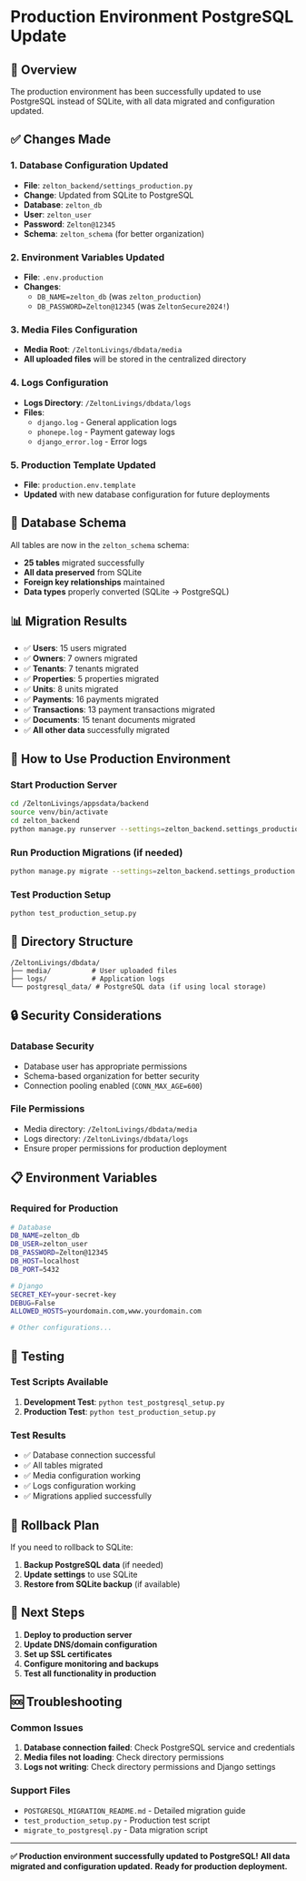 # Production Environment PostgreSQL Update

## 🎯 **Overview**
The production environment has been successfully updated to use PostgreSQL instead of SQLite, with all data migrated and configuration updated.

## ✅ **Changes Made**

### 1. **Database Configuration Updated**
- **File**: `zelton_backend/settings_production.py`
- **Change**: Updated from SQLite to PostgreSQL
- **Database**: `zelton_db`
- **User**: `zelton_user`
- **Password**: `Zelton@12345`
- **Schema**: `zelton_schema` (for better organization)

### 2. **Environment Variables Updated**
- **File**: `.env.production`
- **Changes**:
  - `DB_NAME=zelton_db` (was `zelton_production`)
  - `DB_PASSWORD=Zelton@12345` (was `ZeltonSecure2024!`)

### 3. **Media Files Configuration**
- **Media Root**: `/ZeltonLivings/dbdata/media`
- **All uploaded files** will be stored in the centralized directory

### 4. **Logs Configuration**
- **Logs Directory**: `/ZeltonLivings/dbdata/logs`
- **Files**:
  - `django.log` - General application logs
  - `phonepe.log` - Payment gateway logs
  - `django_error.log` - Error logs

### 5. **Production Template Updated**
- **File**: `production.env.template`
- **Updated** with new database configuration for future deployments

## 🔧 **Database Schema**
All tables are now in the `zelton_schema` schema:
- **25 tables** migrated successfully
- **All data preserved** from SQLite
- **Foreign key relationships** maintained
- **Data types** properly converted (SQLite → PostgreSQL)

## 📊 **Migration Results**
- ✅ **Users**: 15 users migrated
- ✅ **Owners**: 7 owners migrated
- ✅ **Tenants**: 7 tenants migrated
- ✅ **Properties**: 5 properties migrated
- ✅ **Units**: 8 units migrated
- ✅ **Payments**: 16 payments migrated
- ✅ **Transactions**: 13 payment transactions migrated
- ✅ **Documents**: 15 tenant documents migrated
- ✅ **All other data** successfully migrated

## 🚀 **How to Use Production Environment**

### **Start Production Server**
```bash
cd /ZeltonLivings/appsdata/backend
source venv/bin/activate
cd zelton_backend
python manage.py runserver --settings=zelton_backend.settings_production
```

### **Run Production Migrations** (if needed)
```bash
python manage.py migrate --settings=zelton_backend.settings_production
```

### **Test Production Setup**
```bash
python test_production_setup.py
```

## 📁 **Directory Structure**
```
/ZeltonLivings/dbdata/
├── media/          # User uploaded files
├── logs/           # Application logs
└── postgresql_data/ # PostgreSQL data (if using local storage)
```

## 🔒 **Security Considerations**

### **Database Security**
- Database user has appropriate permissions
- Schema-based organization for better security
- Connection pooling enabled (`CONN_MAX_AGE=600`)

### **File Permissions**
- Media directory: `/ZeltonLivings/dbdata/media`
- Logs directory: `/ZeltonLivings/dbdata/logs`
- Ensure proper permissions for production deployment

## 📋 **Environment Variables**

### **Required for Production**
```bash
# Database
DB_NAME=zelton_db
DB_USER=zelton_user
DB_PASSWORD=Zelton@12345
DB_HOST=localhost
DB_PORT=5432

# Django
SECRET_KEY=your-secret-key
DEBUG=False
ALLOWED_HOSTS=yourdomain.com,www.yourdomain.com

# Other configurations...
```

## 🧪 **Testing**

### **Test Scripts Available**
1. **Development Test**: `python test_postgresql_setup.py`
2. **Production Test**: `python test_production_setup.py`

### **Test Results**
- ✅ Database connection successful
- ✅ All tables migrated
- ✅ Media configuration working
- ✅ Logs configuration working
- ✅ Migrations applied successfully

## 🔄 **Rollback Plan**

If you need to rollback to SQLite:

1. **Backup PostgreSQL data** (if needed)
2. **Update settings** to use SQLite
3. **Restore from SQLite backup** (if available)

## 📝 **Next Steps**

1. **Deploy to production server**
2. **Update DNS/domain configuration**
3. **Set up SSL certificates**
4. **Configure monitoring and backups**
5. **Test all functionality in production**

## 🆘 **Troubleshooting**

### **Common Issues**
1. **Database connection failed**: Check PostgreSQL service and credentials
2. **Media files not loading**: Check directory permissions
3. **Logs not writing**: Check directory permissions and Django settings

### **Support Files**
- `POSTGRESQL_MIGRATION_README.md` - Detailed migration guide
- `test_production_setup.py` - Production test script
- `migrate_to_postgresql.py` - Data migration script

---

**✅ Production environment successfully updated to PostgreSQL!**
**All data migrated and configuration updated.**
**Ready for production deployment.**
